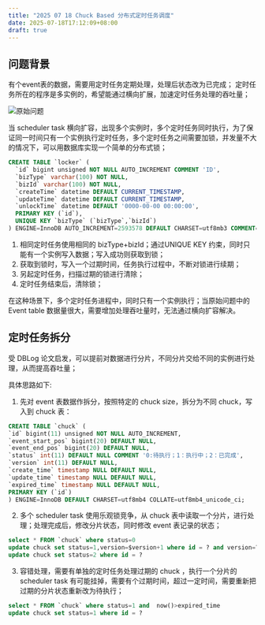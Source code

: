 ```yaml
---
title: "2025 07 18 Chuck Based 分布式定时任务调度"
date: 2025-07-18T17:12:09+08:00
draft: true
---
```



## 问题背景

有个event表的数据，需要用定时任务定期处理，处理后状态改为已完成；
定时任务所在的程序是多实例的，希望能通过横向扩展，加速定时任务处理的吞吐量；

![原始问题](/assets/img/分布式任务调度-1.svg)


当 scheduler task 横向扩容，出现多个实例时，多个定时任务同时执行，为了保证同一时间只有一个实例执行定时任务，多个定时任务之间需要加锁，并发量不大的情况下，可以用数据库实现一个简单的分布式锁；

```sql
CREATE TABLE `locker` (
  `id` bigint unsigned NOT NULL AUTO_INCREMENT COMMENT 'ID',
  `bizType` varchar(100) NOT NULL,
  `bizId` varchar(100) NOT NULL,
  `createTime` datetime DEFAULT CURRENT_TIMESTAMP,
  `updateTime` datetime DEFAULT CURRENT_TIMESTAMP,
  `unlockTime` datetime DEFAULT '0000-00-00 00:00:00',
  PRIMARY KEY (`id`),
  UNIQUE KEY `bizType` (`bizType`,`bizId`)
) ENGINE=InnoDB AUTO_INCREMENT=2593578 DEFAULT CHARSET=utf8mb3 COMMENT='locker';
```

1. 相同定时任务使用相同的 bizType+bizId；通过UNIQUE KEY 约束，同时只能有一个实例写入数据；写入成功则获取到锁；
2. 获取到锁时，写入一个过期时间，任务执行过程中，不断对锁进行续期；
3. 另起定时任务，扫描过期的锁进行清除；
4. 定时任务结束后，清除锁；

在这种场景下，多个定时任务进程中，同时只有一个实例执行；当原始问题中的 Event table 数据量很大，需要增加处理吞吐量时，无法通过横向扩容解决。


## 定时任务拆分

受 DBLog 论文启发，可以提前对数据进行分片，不同分片交给不同的实例进行处理，从而提高吞吐量；

具体思路如下:
1. 先对 event 表数据作拆分，按照特定的 chuck size，拆分为不同 chuck，写入到 chuck 表：
  ``` sql
CREATE TABLE `chuck` (
  `id` bigint(11) unsigned NOT NULL AUTO_INCREMENT,
  `event_start_pos` bigint(20) DEFAULT NULL,
  `event_end_pos` bigint(20) DEFAULT NULL,
  `status` int(11) DEFAULT NULL COMMENT '0:待执行；1：执行中；2：已完成',
  `version` int(11) DEFAULT NULL,
  `create_time` timestamp NULL DEFAULT NULL,
  `update_time` timestamp NULL DEFAULT NULL,
  `expired_time` timestamp NULL DEFAULT NULL,
  PRIMARY KEY (`id`)
) ENGINE=InnoDB DEFAULT CHARSET=utf8mb4 COLLATE=utf8mb4_unicode_ci;
  ```
2. 多个 scheduler task 使用乐观锁竞争，从 chuck 表中读取一个分片，进行处理；处理完成后，修改分片状态，同时修改 event 表记录的状态；
  ``` sql
  select * FROM `chuck` where status=0
  update chuck set status=1,version=$version+1 where id = ? and version=?
  update chuck set status=2 where id = ?
  ```
3. 容错处理，需要有单独的定时任务处理过期的 chuck ，执行一个分片的 scheduler task 有可能挂掉，需要有个过期时间，超过一定时间，需要重新把过期的分片状态重新改为待执行；
  ``` sql
  select * FROM `chuck` where status=1 and  now()>expired_time
  update chuck set status=1 where id = ?
  ```

  
